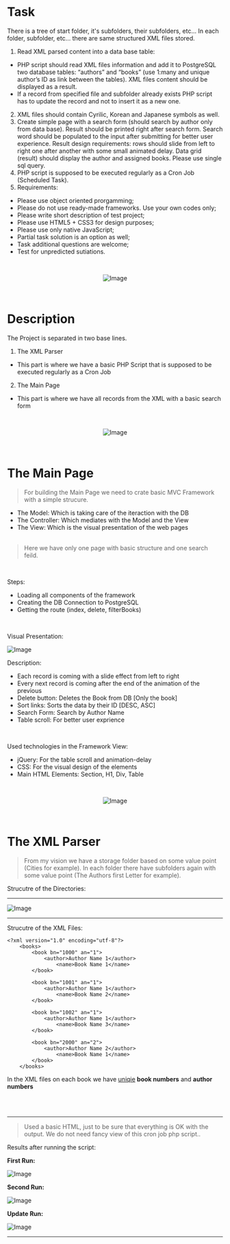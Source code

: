 # Task
There is a tree of start folder, it&#39;s subfolders, their subfolders, etc...
In each folder, subfolder, etc… there are same structured XML files stored.

1. Read XML parsed content into a data base table:
* PHP script should read XML files information and add it to PostgreSQL two
database tables: “authors” and “books” (use 1:many and unique author’s ID as
link between the tables). XML files content should be displayed as a result.
* If a record from specified file and subfolder already exists PHP script has to
update the record and not to insert it as a new one.
2. XML files should contain Cyrilic, Korean and Japanese symbols as well.
3. Create simple page with a search form (should search by author only from data base).
Result should be printed right after search form. Search word should be populated to
the input after submitting for better user experience. Result design requirements: rows
should slide from left to right one after another with some small animated delay. Data
grid (result) should display the author and assigned books. Please use single sql query.
4. PHP script is supposed to be executed regularly as a Cron Job (Scheduled Task).
5. Requirements:
* Please use object oriented prorgamming;
* Please do not use ready-made frameworks. Use your own codes only;
* Please write short description of test project;
* Please use HTML5 + CSS3 for design purposes;
* Please use only native JavaScript;
* Partial task solution is an option as well;
* Task additional questions are welcome;
* Test for unpredicted sutiations.

<br>

<center>

![Image](https://cloud.netlifyusercontent.com/assets/344dbf88-fdf9-42bb-adb4-46f01eedd629/6c3ead2d-a453-4c41-ac54-2823b27dd966/hr-ross-cooper-2.png)

</center>

<br>

# Description
The Project is separated in two base lines.

1. The XML Parser
- This part is where we have a basic PHP Script that is supposed to be executed regularly as a Cron Job

2. The Main Page
- This part is where we have all records from the XML with a basic search form

<br>

<center>


![Image](https://cloud.netlifyusercontent.com/assets/344dbf88-fdf9-42bb-adb4-46f01eedd629/6c3ead2d-a453-4c41-ac54-2823b27dd966/hr-ross-cooper-2.png)


</center>

<br>

# The Main Page
> For building the Main Page we need to crate basic MVC Framework with a simple strucure.

* The Model: Which is taking care of the iteraction with the DB
* The Controller: Which mediates with the Model and the View
* The View: Which is the visual presentation of the web pages
<br><br>

> Here we have only one page with basic structure and one search feild.

<br>

Steps:
* Loading all components of the framework
* Creating the DB Connection to PostgreSQL
* Getting the route (index, delete, filterBooks)

<br>

Visual Presentation:

![Image](https://i.imgur.com/GWy8O3N.png)

Description:
- Each record is coming with a slide effect from left to right
- Every next record is coming after the end of the animation of the previous
- Delete button: Deletes the Book from DB [Only the book]
- Sort links: Sorts the data by their ID [DESC, ASC]
- Search Form: Search by Author Name
- Table scroll: For better user exprience

<br>

Used technologies in the Framework View:
- jQuery: For the table scroll and animation-delay
- CSS: For the visual design of the elements
- Main HTML Elements: Section, H1, Div, Table

<br>

<center>


![Image](https://cloud.netlifyusercontent.com/assets/344dbf88-fdf9-42bb-adb4-46f01eedd629/6c3ead2d-a453-4c41-ac54-2823b27dd966/hr-ross-cooper-2.png)


</center>

<br>

# The XML Parser
> From my vision we have a storage folder based on some value point (Cities for example). In each folder there have subfolders again with some value point (The Authors first Letter for example).

Strucutre of the Directories:

---

![Image](https://i.imgur.com/I959tXG.png)

---

Strucutre of the XML Files:
```
<?xml version="1.0" encoding="utf-8"?>
	<books>
		<book bn="1000" an="1">
			<author>Author Name 1</author>
		    	<name>Book Name 1</name>
		</book>

		<book bn="1001" an="1">
			<author>Author Name 1</author>
		    	<name>Book Name 2</name>
		</book>

		<book bn="1002" an="1">
			<author>Author Name 1</author>
		    	<name>Book Name 3</name>
		</book>

		<book bn="2000" an="2">
			<author>Author Name 2</author>
		    	<name>Book Name 1</name>
		</book>
	</books>
```
In the XML files on each book we have <u>uniqie</u> <b>book numbers</b> and <b>author numbers</b>

<br><br>

---

> Used a basic HTML, just to be sure that everything is OK with the output. We do not need fancy view of this cron job php script..

Results after running the script:

<b>First Run:</b>

![Image](https://i.imgur.com/L3gn6Fj.png)


<b>Second Run:</b>

![Image](https://i.imgur.com/fF79VdW.png)

<b>Update Run:</b>

![Image](https://i.imgur.com/F64fZMq.png)

---

<br><br>
